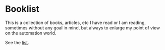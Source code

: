 # Booklist

This is a collection of books, articles, etc I have read or I am reading, sometimes without any goal in mind, but always to enlarge my point of view on the automation world.

See the [list][link-list].

[link-list]: https://github.com/mzonta/booklist/wiki
